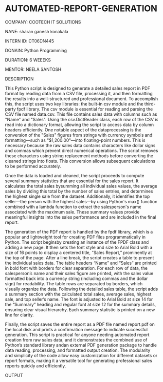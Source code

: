 # AUTOMATED-REPORT-GENERATION

COMPANY: COOTECH IT SOLUTIONS

NANE: sharan ganesh konakala

INTERN ID: CT06DN445

DONAIN: Python Programming

DURATION: 6 WEEEKS

MENTOR: NEELA SANTOSH

DESCRIPTION

This Python script is designed to generate a detailed sales report in PDF format by reading data from a CSV file, processing it, and then formatting the results into a well-structured and professional document. To accomplish this, the script uses two key libraries: the built-in csv module and the third-party fpdf library. The csv module is essential for reading and parsing the CSV file named data.csv. This file contains sales data with columns such as "Name" and "Sales". Using the csv.DictReader class, each row of the CSV is read into a dictionary format, allowing the script to access data by column headers efficiently. One notable aspect of the dataprocessing is the conversion of the "Sales" figures from strings with currency symbols and formatting—such as "$1,200.00"—into floating-point numbers. This is necessary because the raw sales data contains characters like dollar signs and commas which prevent direct numerical operations. The script removes these characters using string replacement methods before converting the cleaned strings into floats. This conversion allows subsequent calculations to be performed accurately.

Once the data is loaded and cleaned, the script proceeds to compute several summary statistics that are essential for the sales report. It calculates the total sales bysumming all individual sales values, the average sales by dividing this total by the number of sales entries, and determines the highest single sale from the dataset. Additionally, it identifies the top seller—the person with the highest sales—by using Python's max() function combined with a lambda function to extract the salesperson's name associated with the maximum sale. These summary values provide meaningful insights into the sales performance and are included in the final report.

The generation of the PDF report is handled by the fpdf library, which is a popular and lightweight tool for creating PDF files programmatically in Python. The script beginsby creating an instance of the FPDF class and adding a new page. It then sets the font style and size to Arial Bold with a size of 16 points to display a centered title, “Sales Report,” prominently at the top of the page. After a line break, the script creates a table to present the individual sales data. The table headers “Name” and “Sales” are printed in bold font with borders for clear separation. For each row of data, the salesperson’s name and their sales figure are printed, with the sales value formatted back into a currency string (including commas and the dollar sign) for readability. The table rows are separated by borders, which visually organize the data.
Following the detailed sales table, the script adds a summary section with the calculated total sales, average sales, highest sale, and top seller’s name. The font is adjusted to Arial Bold at size 14 for the “Summary” heading and regular font at size 12 for the summary details, ensuring clear visual hierarchy. Each summary statistic is printed on a new line for clarity.

Finally, the script saves the entire report as a PDF file named report.pdf on the local disk and prints a confirmation message to indicate successful generation. This script is practical for anyone needing automated report creation from raw sales data, and it demonstrates the combined use of Python’s standard library andan external PDF generation package to handle data reading, processing, and formatted output creation. The modularity and simplicity of the code allow easy customization for different datasets or report formats, making it a versatile tool for generating professional sales reports quickly and efficiently.

OUTPUT
